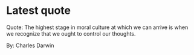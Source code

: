 # Latest quote 

Quote: The highest stage in moral culture at which we can arrive is when we recognize that we ought to control our thoughts. 

By: Charles Darwin